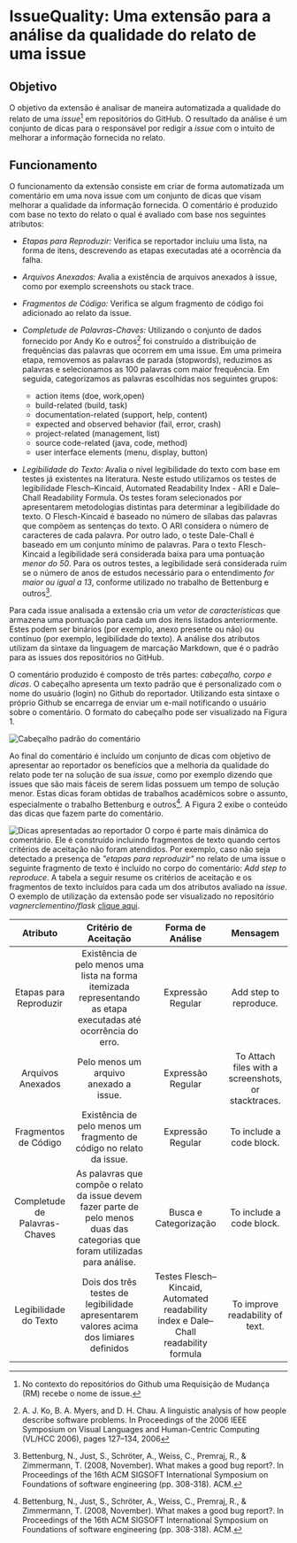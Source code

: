 # IssueQuality: Uma extensão para a análise da qualidade do relato de uma issue #

## Objetivo ##

O objetivo da extensão é analisar de maneira automatizada a qualidade do relato
de uma *issue*[^1] em repositórios do GitHub. O resultado da análise é um
conjunto de dicas para o responsável por redigir a *issue* com o intuito de
melhorar a informação fornecida no relato.

## Funcionamento ##

O funcionamento da extensão consiste em criar de forma automatizada um
comentário em uma nova issue com um conjunto de dicas que visam melhorar a
qualidade da informação fornecida. O comentário é produzido com base no texto do
relato o qual é avaliado com base nos seguintes atributos:

   - *Etapas para Reproduzir:* Verifica se reportador incluiu uma lista, na
	   forma de itens, descrevendo as etapas executadas até a ocorrência da
	   falha.
   - *Arquivos Anexados:* Avalia a existência de arquivos anexados à issue, como
	 por exemplo screenshots ou stack trace.
   - *Fragmentos de Código:* Verifica se algum fragmento de código foi
	   adicionado ao relato da issue.
   - *Completude de Palavras-Chaves:* Utilizando o conjunto de dados fornecido 
	 por Andy Ko e outros[^3] foi construído a distribuição de frequências das
	 palavras que ocorrem em uma issue. Em uma primeira etapa, removemos as
	 palavras de parada (stopwords), reduzimos as palavras e selecionamos as 100
	 palavras com maior frequência. Em seguida, categorizamos as palavras
	 escolhidas nos seguintes grupos:

		- action items  (doe, work,open)
		- build-related (build, task)
		- documentation-related  (support, help, content)
		- expected and observed behavior (fail, error, crash)
		- project-related  (management, list)
		- source code-related (java, code, method)
		- user interface elements  (menu, display, button)

   - *Legibilidade do Texto:* Avalia o nível legibilidade do texto com base em
	   testes já existentes na literatura. Neste estudo utilizamos os testes de
	   legibilidade Flesch–Kincaid, Automated Readability Index - ARI e
	   Dale–Chall Readability Formula. Os testes foram selecionados por
	   apresentarem metodologias distintas para determinar a legibilidade do
	   texto. O Flesch-Kincaid é baseado no número de sílabas das palavras que
	   compõem as sentenças do texto. O ARI considera o número de caracteres de
	   cada palavra. Por outro lado, o teste Dale-Chall é baseado em um conjunto
	   mínimo de palavras. Para o texto Flesch-Kincaid a legibilidade será
	   considerada baixa para uma pontuação *menor do 50*. Para os outros
	   testes, a legibilidade será considerada ruim se o número de anos de
	   estudos necessário para o entendimento *for maior ou igual a 13*,
	   conforme utilizado no trabalho de Bettenburg e outros[^2].

Para cada issue analisada a extensão cria um *vetor de características* que
armazena uma pontuação para cada um dos itens listados anteriormente. Estes
podem ser binários (por exemplo, anexo presente ou não) ou contínuo (por
exemplo, legibilidade do texto). A análise dos atributos utilizam da sintaxe da
linguagem de marcação Markdown, que é o padrão para as issues dos repositórios
no GitHub.

O comentário produzido é composto de três partes: *cabeçalho, corpo e dicas*. O
cabeçalho apresenta um texto padrão que é personalizado com o nome do usuário
(login) no Github do reportador. Utilizando esta sintaxe o próprio Github se
encarrega de enviar um e-mail notificando o usuário sobre o comentário. O
formato do cabeçalho pode ser visualizado na Figura 1.

![Cabeçalho padrão do comentário](/home/vagner/workspace/issuequality/docs/cabecalho.png "Cabeçalho padrão do comentário")

Ao final do comentário é incluído um conjunto de dicas com objetivo de
apresentar ao reportador os benefícios que a melhoria da qualidade do relato
pode ter na solução de sua *issue*, como por exemplo dizendo que issues que são
mais fáceis de serem lidas possuem um tempo de solução menor. Estas dicas foram
obtidas de trabalhos acadêmicos sobre o assunto, especialmente o trabalho
Bettenburg e outros[^2]. A Figura 2 exibe o conteúdo das dicas que fazem parte
do comentário.

![Dicas apresentadas ao reportador](/home/vagner/workspace/issuequality/docs/dicas.png "Dicas apresentadas ao Reportador")
O corpo é parte mais dinâmica do comentário. Ele é construído incluindo
fragmentos de texto quando certos critérios de aceitação não foram atendidos.
Por exemplo, caso não seja detectado a presença de *"etapas para reproduzir"*
no relato de uma issue o seguinte fragmento de texto é incluído no corpo do
comentário: *Add step to reproduce*. A tabela a seguir resume os critérios de
aceitação e os fragmentos de texto incluídos para cada um dos atributos
avaliado na *issue*. O exemplo de utilização da extensão pode ser visualizado
no repositório *vagnerclementino/flask* [clique aqui](https://github.com/vagnerclementino/flask/issues/).


|            Atributo           |                                                      Critério de Aceitação                                                      |                                   Forma de Análise                                  |                       Mensagem                      |
|:-----------------------------:|:-------------------------------------------------------------------------------------------------------------------------------:|:-----------------------------------------------------------------------------------:|:---------------------------------------------------:|
|     Etapas para Reproduzir    |         Existência de pelo menos  uma lista na forma itemizada representando as etapa executadas até ocorrência do erro.        |                                  Expressão Regular                                  |                Add step to reproduce.               |
|       Arquivos Anexados       |                                              Pelo menos um arquivo anexado a issue.                                             |                                  Expressão Regular                                  | To Attach files with a screenshots, or stacktraces. |
|      Fragmentos de Código     |                               Existência de pelo menos um fragmento de código no relato da issue.                               |                                  Expressão Regular                                  |               To include a code block.              |
| Completude de Palavras-Chaves | As palavras que compõe o relato da issue devem fazer parte de pelo menos duas das categorias que foram utilizadas para análise. |                                Busca e Categorização                                |               To include a code block.              |
|     Legibilidade do Texto     |                     Dois dos três testes de legibilidade apresentarem valores  acima dos limiares definidos                     | Testes Flesch–Kincaid, Automated readability index e Dale–Chall readability formula |           To improve readability of text.           |


[^1]:No contexto do repositórios do Github uma Requisição de Mudança (RM)
  recebe o nome de issue.

[^2]: Bettenburg, N., Just, S., Schröter, A., Weiss, C., Premraj, R., &
  Zimmermann, T. (2008, November). What makes a good bug report?. In
  Proceedings of the 16th ACM SIGSOFT International Symposium on Foundations of
  software engineering (pp. 308-318). ACM.

[^3]: A. J. Ko, B. A. Myers, and D. H. Chau. A linguistic analysis
of how people describe software problems. In Proceedings of
the 2006 IEEE Symposium on Visual Languages and
Human-Centric Computing (VL/HCC 2006), pages 127–134,
2006
